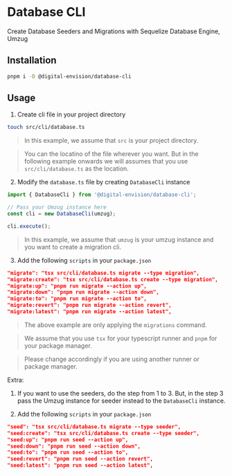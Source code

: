 # Database CLI

Create Database Seeders and Migrations with Sequelize Database Engine, Umzug

## Installation

```bash
pnpm i -D @digital-envision/database-cli
```

## Usage

1. Create cli file in your project directory

```bash
touch src/cli/database.ts
```

> In this example, we assume that `src` is your project directory.

> You can the locatino of the file wherever you want. But in the following example onwards we will assumes that you use `src/cli/database.ts` as the location.

2. Modify the `database.ts` file by creating `DatabaseCli` instance

```ts
import { DatabaseCli } from '@digital-envision/database-cli';

// Pass your Umzug instance here
const cli = new DatabaseCli(umzug);

cli.execute();
```

> In this example, we assume that `umzug` is your umzug instance and you want to create a migration cli.

3. Add the following `scripts` in your `package.json`

```json
"migrate": "tsx src/cli/database.ts migrate --type migration",
"migrate:create": "tsx src/cli/database.ts create --type migration",
"migrate:up": "pnpm run migrate --action up",
"migrate:down": "pnpm run migrate --action down",
"migrate:to": "pnpm run migrate --action to",
"migrate:revert": "pnpm run migrate --action revert",
"migrate:latest": "pnpm run migrate --action latest",
```

> The above example are only applying the `migrations` command.

> We assume that you use `tsx` for your typescript runner and `pnpm` for your package manager.

> Please change accordingly if you are using another runner or package manager.

Extra:

1. If you want to use the seeders, do the step from 1 to 3. But, in the step 3 pass the Umzug instance for seeder instead to the `DatabaseCli` instance.

2. Add the following `scripts` in your `package.json`

```json
"seed": "tsx src/cli/database.ts migrate --type seeder",
"seed:create": "tsx src/cli/database.ts create --type seeder",
"seed:up": "pnpm run seed --action up",
"seed:down": "pnpm run seed --action down",
"seed:to": "pnpm run seed --action to",
"seed:revert": "pnpm run seed --action revert",
"seed:latest": "pnpm run seed --action latest",
```
